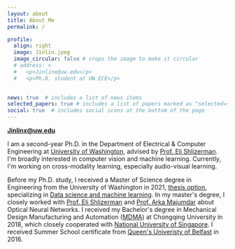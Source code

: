 ```yaml
---
layout: about
title: About Me
permalink: /

profile:
  align: right
  image: Jinlin.jpeg
  image_circular: false # crops the image to make it circular
  # address: >
  #   <p>Jinlinx@uw.edu</p>
  #   <p>Ph.D. student at UW ECE</p>
   

news: true  # includes a list of news items
selected_papers: true # includes a list of papers marked as "selected={true}"
social: true  # includes social icons at the bottom of the page
---
```

**Jinlinx@uw.edu<br>**

I am a second-year Ph.D. in the Department of Electrical & Computer Engineering at [University of Washington](https://www.ece.uw.edu/), advised by [Prof. Eli Shlizerman](https://faculty.washington.edu/shlizee/). I'm broadly interested in computer vision and machine learning. Currently, I'm working on cross-modality learning, especially audio-visual learning.

Before my Ph.D. study, I received a Master of Science degree in Engineering from the University of Washington in 2021, [thesis option](https://www.proquest.com/pagepdf/2529292032?accountid=14784), specializing in [Data science and machine learning](https://www.me.washington.edu/research/research_areas/data-science-machine-learning).  In my master's degree, I closely worked with [Prof. Eli Shlizerman](https://faculty.washington.edu/shlizee/) and [Prof. Arka Majumdar](https://labs.ece.uw.edu/amlab/index.html) about Optical Neural Networks. I received my Bachelor's degree in Mechanical Design Manufacturing and Automation ([MDMA](http://mve.cqu.edu.cn/jxyyzgcywb/Students/Undergraduate_Programs.htm)) at Chongqing University in 2018, which closely cooperated with [National University of Singapore](http://mve.cqu.edu.cn/info/1318/4953.htm). I received Summer School certificate from [Queen's Univeristy of Belfast](https://www.qub.ac.uk/) in 2016.